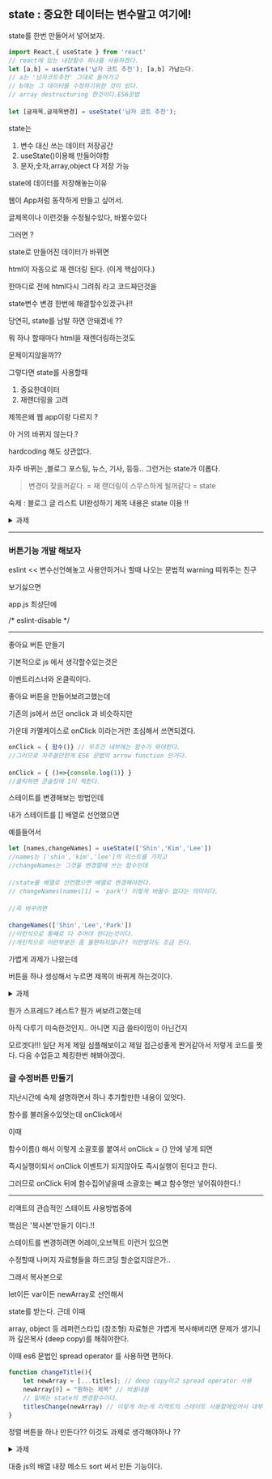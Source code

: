 ## state :  중요한 데이터는 변수말고 여기에!

state를 한번 만들어서 넣어보자.

```jsx
import React,{ useState } from 'react'
// react에 있는 내장함수 하나를 사용하겠다.
let [a,b] = userState('남자 코트 추천'); [a,b] 가남는다.
// a는 '남자코트추천' 그대로 들어가고
// b에는 그 데이터를 수정하기위한 것이 있다.
// array destructuring 한것이다.ES6문법

let [글제목,글제목변경] = useState('남자 코트 추천');

```

state는
1. 변수 대신 쓰는 데이터 저장공간  
2. useState()이용해 만들어야함  
3. 문자,숫자,array,object 다 저장 가능

state에 데이터를 저장해놓는이유

웹이 App처럼 동작하게 만들고 싶어서.

글제목이나 이런것들 수정될수있다, 바뀔수있다

그러면 ?

state로 만들어진 데이터가 바뀌면

html이 자동으로 재 렌더링 된다. (이게 핵심이다.)

한마디로 전에 html다시 그려줘 라고 코드짜던것을

state변수 변경 한번에 해결할수있겠구나!!

당연히, state를 남발 하면 안돼겠네 ??

뭐 하나 할때마다 html을 재렌더링하는것도

문제이지않을까??

그렇다면 state를 사용할때

1. 중요한데이터
2. 재랜더링을 고려

제목은왜 웹 app이랑 다르지 ?

아 거의 바뀌지 않는다.?

hardcoding 해도 상관없다.

자주 바뀌는 ,블로그 포스팅, 뉴스, 기사, 등등.. 그런거는 state가 이롭다.

>변경이 잦을꺼같다. = 재 랜더링이 스무스하게 될꺼같다  = state

숙제 : 블로그 글 리스트 UI완성하기 제목 내용은 state 이용 !!

<details><summary>과제</summary>
<img src=https://raw.githubusercontent.com/gatsukichi/TWIL/develop/%E1%84%89%E1%85%B3%E1%84%8F%E1%85%B3%E1%84%85%E1%85%B5%E1%86%AB%E1%84%89%E1%85%A3%E1%86%BA%202020-10-20%20%E1%84%8B%E1%85%A9%E1%84%92%E1%85%AE%205.41.46.png>

```jsx
function App() {
  let [title1,title1Change] = useState("테슬라 새로운 모델");
  let [title2,title2Change] = useState("'환불원정대' 데뷔곡 발매");
  let [title3,title3Change] = useState("'오늘 저녁 뭐먹지' 어플등장");

  //let posts = '강남 고기 맛집'
  return (
    <div className="App">
      <div className="black-nav">
        <div>개발 Blog</div>
      </div>
      <div className="list">
        <h3> { title1 }</h3>
        <p>10월 20일 발행</p>
        <hr/>
      </div>
      <div className="list">
        <h3> { title2 }</h3>
        <p>10월 20일 발행</p>
        <hr/>
      </div>
      <div className="list">
        <h3> { title3 }</h3>
        <p>10월 20일 발행</p>
        <hr/>
      </div>
    </div>
  );
}
```

</details>


---

### 버튼기능 개발 해보자

eslint << 변수선언해놓고 사용안하거나 할때 나오는 문법적 warning 띠워주는 친구

보기싫으면

app.js 최상단에

/* eslint-disable */

---

좋아요 버튼 만들기

기본적으로 js 에서 생각할수있는것은

이벤트리스너와 온클릭이다.

좋아요 버튼을 만들어보려고했는데

기존의 js에서 쓰던 onclick 과 비슷하지만

가운데 카멜케이스로 onClick 이라는거만 조심해서 쓰면되겠다.

```jsx
onClick = { 함수()} // 무조건 내부에는 함수가 와야한다.
//그러므로 자주쓸만한게 ES6 문법의 arrow function 인거다.

onClick = { ()=>{console.log(1)} }
//클릭하면 콘솔창에 1이 찍힌다.
```

스테이트를 변경해보는 방법인데

내가 스테이트를 [] 배열로 선언했으면

예를들어서

```jsx
let [names,changeNames] = useState(['Shin','Kim','Lee'])
//names는 ['shin','kim','lee']의 리스트를 가지고
//changeNames는 그것을 변경할때 쓰는 함수인데

//state를 배열로 선언했으면 배열로 변경해야한다.
// changeNames(names[1] = 'park') 이렇게 바꿀수 없다는 의미이다.

//즉 바꾸려면

changeNames(['Shin','Lee','Park'])
//이런식으로 통째로 다 주어야 한다는것이다.
//개인적으로 이런부분은 좀 불편하지않나?? 이런생각도 조금 든다.
```

가볍게 과제가 나왔는데

버튼을 하나 생성해서 누르면 제목이 바뀌게 하는것이다.


<details><summary>과제</summary>

```jsx
function App() {
  let [titles,titlesChange] = useState(["테슬라 새로운 모델","'환불원정대' 데뷔곡 발매","'오늘 저녁 뭐먹지' 어플등장"]);
  let [likes,likesChange] = useState(0);
  //let posts = '강남 고기 맛집'
  return (
    <div className="App">
      <div className="black-nav">
        <div>개발 Blog</div>
      </div>
      <button onClick={()=>{titlesChange(["벤츠 새로운 모델",titles[1],titles[2]])}}>버튼</button>
      <div className="list">
        <h3> { titles[0] } <span onClick={()=>{ likesChange(likes +1)}}> 👍 </span> { likes } </h3>
        <p>10월 20일 발행</p>
        <hr/>
      </div>
      <div className="list">
        <h3> { titles[1] }</h3>
        <p>10월 20일 발행</p>
        <hr/>
      </div>
      <div className="list">
        <h3> { titles[2] }</h3>
        <p>10월 20일 발행</p>
        <hr/>
      </div>
    </div>
  );
}

```

</details>

뭔가 스프레드? 레스트? 뭔가 써보려고했는데

아직 다루기 미숙한것인지.. 아니면 지금 쓸타이밍이 아닌건지

모르겟다!!! 일단 저게 제일 심플해보이고 제일 접근성좋게 짠거같아서 저렇게 코드를 짯다. 다음 수업듣고 체킹한번 해봐야겠다.



### 글 수정버튼 만들기

지난시간에 숙제 설명하면서 하나 추가할만한 내용이 있엇다.

함수를 불러올수있엇는데 onClick에서

이때

함수이름() 해서 이렇게 소괄호를 붙여서 onClick = {} 안에 넣게 되면

즉시실행이되서 onClick 이벤트가 되지않아도 즉시실행이 된다고 한다.

그러므로 onClick 뒤에 함수집어넣을때 소괄호는 빼고 함수명만 넣어줘야한다.!


---

리액트의 관습적인 스테이트 사용방법중에

핵심은 '복사본'만들기 이다.!!


스테이트를 변경하려면 어레이,오브젝트 이런거 있으면

수정할때 나머지 자료형들을 하드코딩 할순없지않은가..

그래서 복사본으로

let이든 var이든 newArray로 선언해서

state를 받는다. 근데 이때

array, object 등 레퍼런스타입 (참조형) 자료형은 가볍게 복사해버리면 문제가 생기니까 깊은복사 (deep copy)를 해줘야한다.

이때 es6 문법인 spread operator 를 사용하면 편하다.


```jsx
function changeTitle(){
    let newArray = [...titles]; // deep copy이고 spread operator 사용
    newArray[0] = "원하는 제목" // 바꿀내용
    // 밑에는 state의 변경함수이다.
    titlesChange(newArray) // 이렇게 하는게 리액트의 스테이트 사용함에있어서 대부분이런식이라는것을 기억하자.
}
```

정렬 버튼을 하나 만든다?? 이것도 과제로 생각해야하나 ??


<details><summary>과제</summary>

```jsx
function App() {
  let [titles,titlesChange] = useState(["테슬라 새로운 모델","'환불원정대' 데뷔곡 발매","'오늘 저녁 뭐먹지' 어플등장"]);
  let [likes,likesChange] = useState(0);
  function changeTitle(){
      let newArray = [...titles];
      newArray[0] = "벤츠 새로운 모델"
      titlesChange(newArray);
  }
  function sortTitle(){
      let newArray = [...titles];
      let sortedArray = newArray.sort()
      titlesChange(sortedArray);
  }
  //let posts = '강남 고기 맛집'
  return (
    <div className="App">
      <div className="black-nav">
        <div>개발 Blog</div>
      </div>
      <button onClick={changeTitle}>버튼</button>
      <button onClick={sortTitle}>정렬 버튼 </button>
      <div className="list">
        <h3> { titles[0] } <span onClick={()=>{ likesChange(likes +1)}}> 👍 </span> { likes } </h3>
        <p>10월 20일 발행</p>
        <hr/>
      </div>
      <div className="list">
        <h3> { titles[1] }</h3>
        <p>10월 20일 발행</p>
        <hr/>
      </div>
      <div className="list">
        <h3> { titles[2] }</h3>
        <p>10월 20일 발행</p>
        <hr/>
      </div>
    </div>
  );
}

```

</details>

대충 js의 배열 내장 메소드 sort 써서 만든 기능이다.

